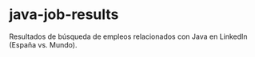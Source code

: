 # java-job-results
Resultados de búsqueda de empleos relacionados con Java en LinkedIn (España vs. Mundo).
